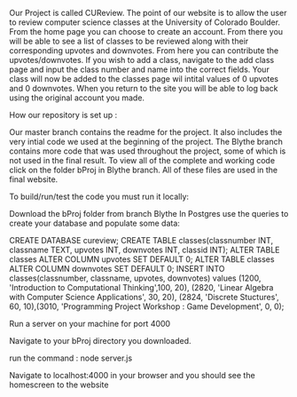 Our Project is called CUReview. The point of our website is to allow the user to review computer science classes at the University of Colorado Boulder. From the home page you can choose to create an account. From there you will be able to see a list of classes to be reviewed along with their corresponding upvotes and downvotes. From here you can contribute the upvotes/downvotes. If you wish to add a class, navigate to the add class page and input the class number and name into the correct fields. Your class will now be added to the classes page wil intital values of 0 upvotes and 0 downvotes. When you return to the site you will be able to log back using the original account you made.



How our repository is set up :

Our master branch contains the readme for the project. It also includes the very intial code we used at the beginning of the project. The Blythe branch contains more code that was used throughout the project, some of which is not used in the final result. To view all of the complete and working code click on the folder bProj in Blythe branch. All of these files are used in the final website.

To build/run/test the code you must run it locally:

Download the bProj folder from branch Blythe
In Postgres use the queries to create your database and populate some data:

CREATE DATABASE cureview;
CREATE TABLE classes(classnumber INT, classname TEXT, upvotes INT, downvotes INT, classid INT);
ALTER TABLE classes ALTER COLUMN upvotes SET DEFAULT 0;
ALTER TABLE classes ALTER COLUMN downvotes SET DEFAULT 0;
INSERT INTO classes(classnumber, classname, upvotes, downvotes) values (1200, 'Introduction to Computational Thinking',100, 20), (2820, 'Linear Algebra with Computer Science Applications', 30, 20), (2824, 'Discrete Stuctures', 60, 10),(3010, 'Programming Project Workshop : Game Development', 0, 0);

Run a server on your machine for port 4000

Navigate to your bProj directory you downloaded.

run the command : node server.js

Navigate to localhost:4000 in your browser and you should see the homescreen to the website


